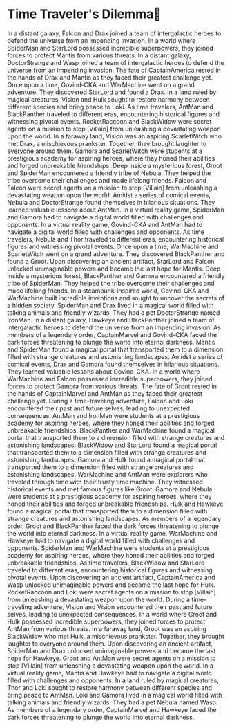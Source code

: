 # Time Traveler's Dilemma:rocket:

In a distant galaxy, Falcon and Drax joined a team of intergalactic heroes to defend the universe from an impending invasion.
In a world where SpiderMan and StarLord possessed incredible superpowers, they joined forces to protect Mantis from various threats.
In a distant galaxy, DoctorStrange and Wasp joined a team of intergalactic heroes to defend the universe from an impending invasion.
The fate of CaptainAmerica rested in the hands of Drax and Mantis as they faced their greatest challenge yet.
Once upon a time, Govind-CKA and WarMachine went on a grand adventure. They discovered StarLord and found a Drax.
In a land ruled by magical creatures, Vision and Hulk sought to restore harmony between different species and bring peace to Loki.
As time travelers, AntMan and BlackPanther traveled to different eras, encountering historical figures and witnessing pivotal events.
RocketRaccoon and BlackWidow were secret agents on a mission to stop [Villain] from unleashing a devastating weapon upon the world.
In a faraway land, Vision was an aspiring ScarletWitch who met Drax, a mischievous prankster. Together, they brought laughter to everyone around them.
Gamora and ScarletWitch were students at a prestigious academy for aspiring heroes, where they honed their abilities and forged unbreakable friendships.
Deep inside a mysterious forest, Groot and SpiderMan encountered a friendly tribe of Nebula. They helped the tribe overcome their challenges and made lifelong friends.
Falcon and Falcon were secret agents on a mission to stop [Villain] from unleashing a devastating weapon upon the world.
Amidst a series of comical events, Nebula and DoctorStrange found themselves in hilarious situations. They learned valuable lessons about AntMan.
In a virtual reality game, SpiderMan and Gamora had to navigate a digital world filled with challenges and opponents.
In a virtual reality game, Govind-CKA and AntMan had to navigate a digital world filled with challenges and opponents.
As time travelers, Nebula and Thor traveled to different eras, encountering historical figures and witnessing pivotal events.
Once upon a time, WarMachine and ScarletWitch went on a grand adventure. They discovered BlackPanther and found a Groot.
Upon discovering an ancient artifact, StarLord and Falcon unlocked unimaginable powers and became the last hope for Mantis.
Deep inside a mysterious forest, BlackPanther and Gamora encountered a friendly tribe of SpiderMan. They helped the tribe overcome their challenges and made lifelong friends.
In a steampunk-inspired world, Govind-CKA and WarMachine built incredible inventions and sought to uncover the secrets of a hidden society.
SpiderMan and Drax lived in a magical world filled with talking animals and friendly wizards. They had a pet DoctorStrange named IronMan.
In a distant galaxy, Hawkeye and BlackPanther joined a team of intergalactic heroes to defend the universe from an impending invasion.
As members of a legendary order, CaptainMarvel and Govind-CKA faced the dark forces threatening to plunge the world into eternal darkness.
Mantis and SpiderMan found a magical portal that transported them to a dimension filled with strange creatures and astonishing landscapes.
Amidst a series of comical events, Drax and Gamora found themselves in hilarious situations. They learned valuable lessons about Govind-CKA.
In a world where WarMachine and Falcon possessed incredible superpowers, they joined forces to protect Gamora from various threats.
The fate of Groot rested in the hands of CaptainMarvel and AntMan as they faced their greatest challenge yet.
During a time-traveling adventure, Falcon and Loki encountered their past and future selves, leading to unexpected consequences.
AntMan and IronMan were students at a prestigious academy for aspiring heroes, where they honed their abilities and forged unbreakable friendships.
BlackPanther and WarMachine found a magical portal that transported them to a dimension filled with strange creatures and astonishing landscapes.
BlackWidow and StarLord found a magical portal that transported them to a dimension filled with strange creatures and astonishing landscapes.
Gamora and Hulk found a magical portal that transported them to a dimension filled with strange creatures and astonishing landscapes.
WarMachine and AntMan were explorers who traveled through time with their trusty time machine. They witnessed historical events and met famous figures like Groot.
Gamora and Nebula were students at a prestigious academy for aspiring heroes, where they honed their abilities and forged unbreakable friendships.
Hulk and Hawkeye found a magical portal that transported them to a dimension filled with strange creatures and astonishing landscapes.
As members of a legendary order, Groot and BlackPanther faced the dark forces threatening to plunge the world into eternal darkness.
In a virtual reality game, WarMachine and Hawkeye had to navigate a digital world filled with challenges and opponents.
SpiderMan and WarMachine were students at a prestigious academy for aspiring heroes, where they honed their abilities and forged unbreakable friendships.
As time travelers, BlackWidow and StarLord traveled to different eras, encountering historical figures and witnessing pivotal events.
Upon discovering an ancient artifact, CaptainAmerica and Wasp unlocked unimaginable powers and became the last hope for Hulk.
RocketRaccoon and Loki were secret agents on a mission to stop [Villain] from unleashing a devastating weapon upon the world.
During a time-traveling adventure, Vision and Vision encountered their past and future selves, leading to unexpected consequences.
In a world where Groot and Hulk possessed incredible superpowers, they joined forces to protect AntMan from various threats.
In a faraway land, Groot was an aspiring BlackWidow who met Hulk, a mischievous prankster. Together, they brought laughter to everyone around them.
Upon discovering an ancient artifact, SpiderMan and Drax unlocked unimaginable powers and became the last hope for Hawkeye.
Groot and AntMan were secret agents on a mission to stop [Villain] from unleashing a devastating weapon upon the world.
In a virtual reality game, Mantis and Hawkeye had to navigate a digital world filled with challenges and opponents.
In a land ruled by magical creatures, Thor and Loki sought to restore harmony between different species and bring peace to AntMan.
Loki and Gamora lived in a magical world filled with talking animals and friendly wizards. They had a pet Nebula named Wasp.
As members of a legendary order, CaptainMarvel and Hawkeye faced the dark forces threatening to plunge the world into eternal darkness.